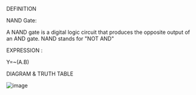 DEFINITION

NAND Gate:

A NAND gate is a digital logic circuit that produces the opposite output of an AND gate. NAND stands for "NOT AND"

EXPRESSION :

Y=~(A.B)

DIAGRAM & TRUTH TABLE

![image](https://github.com/user-attachments/assets/65f7f045-7881-4879-abd6-3cd724cb2694)
